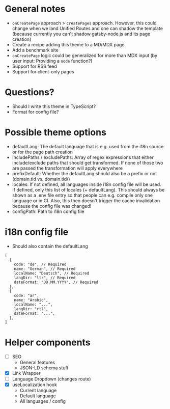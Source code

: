 # General notes

- `onCreatePage` approach > `createPages` approach. However, this could change when we land Unified Routes and one can shadow the template (because currently you can't shadow gatsby-node.js and its page creation)
- Create a recipe adding this theme to a MD/MDX page
- Add a benchmark site
- `onCreatePage` logic could be generalized for more than MDX input (by user input: Providing a `node` function?)
- Support for RSS feed
- Support for client-only pages

# Questions?

- Should I write this theme in TypeScript?
- Format for config file?

# Possible theme options

- defaultLang: The default language that is e.g. used from the i18n source or for the page path creation
- includePaths / excludePaths: Array of regex expressions that either include/exclude paths that should get transformed. If none of those two are passed the transformation will apply everywhere
- prefixDefault: Whether the defaultLang should also be a prefix or not (domain.tld vs. domain.tld/<defaultLang>)
- locales: If not defined, all languages inside i18n config file will be used. If defined, only this list of locales (+ defaultLang). This should always be shown as a .env file entry so that people can e.g. compile only one language or in CI. Also, this then doesn't trigger the cache invalidation because the config file was changed!
- configPath: Path to i18n config file

# i18n config file

- Should also contain the defaultLang

```json5
[
  {
    code: "de", // Required
    name: "German", // Required
    localName: "Deutsch", // Required
    langDir: "ltr", // Required
    dateFormat: "DD.MM.YYYY", // Required
  },
  {
    code: "ar",
    name: "Arabic",
    localName: "...",
    langDir: "rtl",
    dateFormat: "...",
  },
]
```

# Helper components

- [ ] SEO
  - General features
  - JSON-LD schema stuff
- [x] Link Wrapper
- [ ] Language Dropdown (changes route)
- [x] useLocalization hook
    - Current language
    - Default language
    - All languages / config
